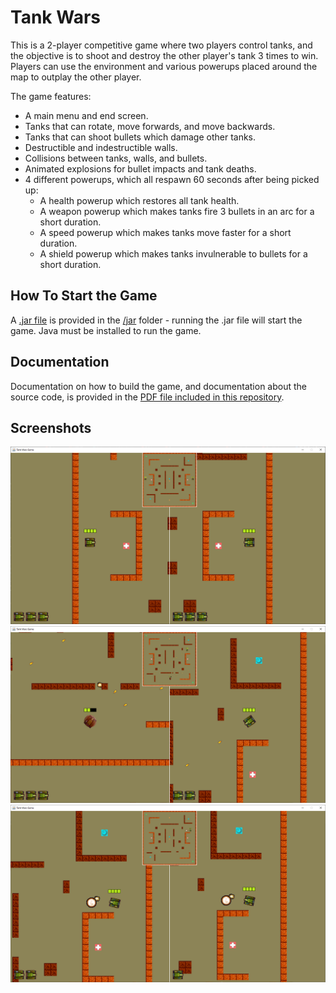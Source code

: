 # Tank Wars

This is a 2-player competitive game where two players control tanks, and the objective is to shoot and destroy the other player's tank 3 times to win.
Players can use the environment and various powerups placed around the map to outplay the other player.

The game features:
- A main menu and end screen.
- Tanks that can rotate, move forwards, and move backwards.
- Tanks that can shoot bullets which damage other tanks.
- Destructible and indestructible walls.
- Collisions between tanks, walls, and bullets.
- Animated explosions for bullet impacts and tank deaths.
- 4 different powerups, which all respawn 60 seconds after being picked up:
  - A health powerup which restores all tank health.
  - A weapon powerup which makes tanks fire 3 bullets in an arc for a short duration.
  - A speed powerup which makes tanks move faster for a short duration.
  - A shield powerup which makes tanks invulnerable to bullets for a short duration.

## How To Start the Game

A [.jar file](/jar/csc413-tankgame-oliviercm.jar) is provided in the [/jar](/jar) folder - running the .jar file will start the game. Java must be installed to run the game.

## Documentation

Documentation on how to build the game, and documentation about the source code, is provided in the [PDF file included in this repository](/Documentation.pdf).

## Screenshots

![Tank Wars in-game Screenshot](/screenshots/1.png?raw=true "Tank Wars")
![Tank Wars in-game Screenshot](/screenshots/2.png?raw=true "Tank Wars")
![Tank Wars in-game Screenshot](/screenshots/3.png?raw=true "Tank Wars")
